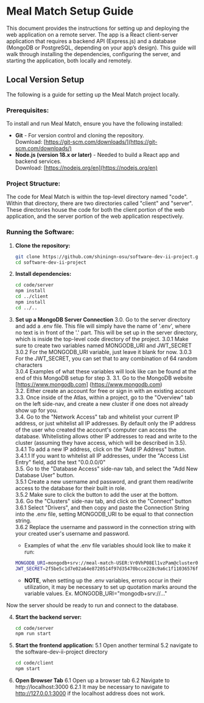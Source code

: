 # Meal Match Setup Guide

This document provides the instructions for setting up and deploying the web application on a remote server. The app is a React client-server application that requires a backend API (Express.js) and a database (MongoDB or PostgreSQL, depending on your app’s design). This guide will walk through installing the dependencies, configuring the server, and starting the application, both locally and remotely.

## Local Version Setup 

The following is a guide for setting up the Meal Match project locally.

### Prerequisites:
To install and run Meal Match, ensure you have the following installed:
- **Git** - For version control and cloning the repository.  
  Download: [https://git-scm.com/downloads/](https://git-scm.com/downloads/)
- **Node.js (version 18.x or later)** - Needed to build a React app and backend services.  
  Download: [https://nodejs.org/en](https://nodejs.org/en)

### Project Structure:
The code for Meal Match is within the top-level directory named "code". Within that directory, there are two directories called "client" and "server". These directories house the code for both the client portion of the web application, and the server portion of the web application respectively.

### Running the Software:
1. **Clone the repository:**
    ```bash
    git clone https://github.com/shiningn-osu/software-dev-ii-project.git
    cd software-dev-ii-project
    ```
2. **Install dependencies:**
    ```bash
    cd code/server
    npm install
    cd ../client
    npm install
    cd ../..
    ```
3. **Set up a MongoDB Server Connection**
    3.0. Go to the server directory and add a .env file. This file will simply have the name of '.env', where no text is in front of the '.' part. This will be set up in the server directory, which is inside the top-level code directory of the project.
      3.0.1 Make sure to create two variables named MONGODB_URI and JWT_SECRET 
      3.0.2 For the MONGODB_URI variable, just leave it blank for now.
      3.0.3 For the JWT_SECRET, you can set that to any combination of 64 random characters  
      3.0.4 Examples of what these variables will look like can be found at the end of this MongoDB setup for step 3.
    3.1. Go to the MongoDB website [https://www.mongodb.com] (https://www.mongodb.com)  
    3.2. Either create an account for free or sign in with an existing account  
    3.3. Once inside of the Atlas, within a project, go to the "Overview" tab on the left side-nav, and create a new cluster if one does not already show up for you.   
    3.4. Go to the "Network Access" tab and whitelist your current IP address, or just whitelist all IP addresses. By default only the IP address of the user who created the account's computer can access the database. Whitelisting allows other IP addresses to read and write to the cluster (assuming they have access, which will be described in 3.5).
      3.4.1 To add a new IP address, click on the "Add IP Address" button.  
        3.4.1.1 If you want to whitelist all IP addresses, under the "Access List Entry" field, add the text "0.0.0.0/0"  
    3.5. Go to the "Database Access" side-nav tab, and select the "Add New Database User" button.   
      3.5.1 Create a new username and password, and grant them read/write access to the database for their built in role.  
      3.5.2 Make sure to click the button to add the user at the bottom.  
    3.6. Go the "Clusters" side-nav tab, and click on the "Connect" button  
      3.6.1 Select "Drivers", and then copy and paste the Connection String into the .env file, setting MONGODB_URI to be equal to that connection string.  
      3.6.2 Replace the username and password in the connection string with your created user's username and password.
    
    - Examples of what the .env file variables should look like to make it run:
    ```Bash
    MONGODB_URI=mongodb+srv://meal-match-USER:Vr0VhP08El1vzPam@cluster0.0zuqz.mongodb.net/?retryWrites=true&w=majority&appName=Cluster0
    JWT_SECRET=2f5be5c1d7e02a64e8720514f97d35470bcce228c9a6c1f11036576fbd2dbe0f
    ```
      - **NOTE**, when setting up the .env variables, errors occur in their utilization, it may be necessary to set up quotation marks around the variable values. Ex. MONGODB_URI="mongodb+srv://..."

  Now the server should be ready to run and connect to the database.
   
4. **Start the backend server:**
    ```bash
    cd code/server
    npm run start
    ```
5. **Start the frontend application:**
    5.1 Open another terminal
    5.2 navigate to the software-dev-ii-project directory
    ```bash
    cd code/client
    npm start
    ```
6. **Open Browser Tab**
    6.1 Open up a browser tab
    6.2 Navigate to http://localhost:3000
      6.2.1 It may be necessary to navigate to http://127.0.0.1:3000 if the localhost address does not work.